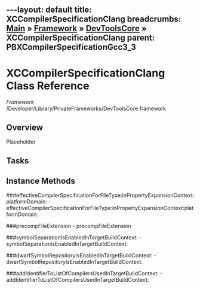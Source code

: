 ---layout: default
title: XCCompilerSpecificationClang
breadcrumbs: <a href="/index.html">Main</a> &raquo; <a href="/Frameworks.html">Framework</a> &raquo; <a href="/Frameworks/DevToolsCore.html">DevToolsCore</a> &raquo; XCCompilerSpecificationClang
parent: PBXCompilerSpecificationGcc3_3 
---
# XCCompilerSpecificationClang Class Reference

*Framework* /Developer/Library/PrivateFrameworks/DevToolsCore.framework

## Overview

Placeholder

## Tasks

## Instance Methods

<a name="-effectiveCompilerSpecificationForFileType:inPropertyExpansionContext:platformDomain:"></a>
###effectiveCompilerSpecificationForFileType:inPropertyExpansionContext:platformDomain:
    - effectiveCompilerSpecificationForFileType:inPropertyExpansionContext:platformDomain:

<a name="-precompFileExtension"></a>
###precompFileExtension
    - precompFileExtension

<a name="-symbolSeparationIsEnabledInTargetBuildContext:"></a>
###symbolSeparationIsEnabledInTargetBuildContext:
    - symbolSeparationIsEnabledInTargetBuildContext:

<a name="-dwarfSymbolRepositoryIsEnabledInTargetBuildContext:"></a>
###dwarfSymbolRepositoryIsEnabledInTargetBuildContext:
    - dwarfSymbolRepositoryIsEnabledInTargetBuildContext:

<a name="-addIdentifierToListOfCompilersUsedInTargetBuildContext:"></a>
###addIdentifierToListOfCompilersUsedInTargetBuildContext:
    - addIdentifierToListOfCompilersUsedInTargetBuildContext:

